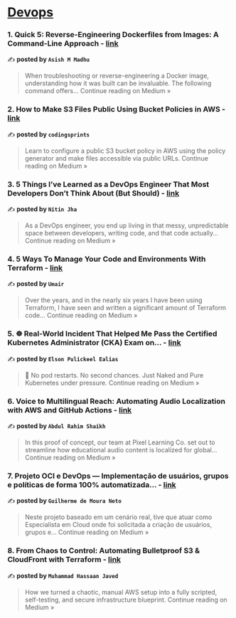 
<h1><a href=https://medium.com/tag/devops/recommended target="_blank" rel="noopener noreferrer">Devops</a></h1>
<h3>1. Quick 5: Reverse-Engineering Dockerfiles from Images: A Command-Line Approach - <a href="https://asishmm.medium.com/quick-5-reverse-engineering-dockerfiles-from-images-a-command-line-approach-d6e9acb899c7?source=rss------devops-5" target="_blank" rel="noopener noreferrer">link</a></h3>

✍️ **posted by `Asish M Madhu`**

<blockquote>When troubleshooting or reverse-engineering a Docker image, understanding how it was built can be invaluable. The following command offers…
Continue reading on Medium »</blockquote>

<h3>2. How to Make S3 Files Public Using Bucket Policies in AWS - <a href="https://medium.com/@codingsprints/how-to-make-s3-files-public-using-bucket-policies-in-aws-698c5ce2e1f2?source=rss------devops-5" target="_blank" rel="noopener noreferrer">link</a></h3>

✍️ **posted by `codingsprints`**

<blockquote>Learn to configure a public S3 bucket policy in AWS using the policy generator and make files accessible via public URLs.
Continue reading on Medium »</blockquote>

<h3>3. 5 Things I’ve Learned as a DevOps Engineer That Most Developers Don’t Think About (But Should) - <a href="https://medium.com/@nitinjhaofficial/5-things-ive-learned-as-a-devops-engineer-that-most-developers-don-t-think-about-but-should-d5aeb67c25ab?source=rss------devops-5" target="_blank" rel="noopener noreferrer">link</a></h3>

✍️ **posted by `Nitin Jha`**

<blockquote>As a DevOps engineer, you end up living in that messy, unpredictable space between developers, writing code, and that code actually…
Continue reading on Medium »</blockquote>

<h3>4. 5 Ways To Manage Your Code and Environments With Terraform - <a href="https://medium.com/@u.mair/5-ways-to-manage-your-code-and-environments-with-terraform-6307a64fd14c?source=rss------devops-5" target="_blank" rel="noopener noreferrer">link</a></h3>

✍️ **posted by `Umair`**

<blockquote>Over the years, and in the nearly six years I have been using Terraform, I have seen and written a significant amount of Terraform code…
Continue reading on Medium »</blockquote>

<h3>5.  ☸ Real-World Incident That Helped Me Pass the Certified Kubernetes Administrator (CKA) Exam on… - <a href="https://medium.com/@elsonpulikkan/real-world-incident-that-helped-me-pass-the-certified-kubernetes-administrator-cka-exam-on-7e09f6e633d7?source=rss------devops-5" target="_blank" rel="noopener noreferrer">link</a></h3>

✍️ **posted by `Elson Pulickeel Ealias`**

<blockquote>🚨 No pod restarts. No second chances. Just Naked and Pure Kubernetes under pressure.
Continue reading on Medium »</blockquote>

<h3>6. Voice to Multilingual Reach: Automating Audio Localization with AWS and GitHub Actions - <a href="https://medium.com/@abdulshaikhr99/voice-to-multilingual-reach-automating-audio-localization-with-aws-and-github-actions-4b283e0a52c5?source=rss------devops-5" target="_blank" rel="noopener noreferrer">link</a></h3>

✍️ **posted by `Abdul Rahim Shaikh`**

<blockquote>In this proof of concept, our team at Pixel Learning Co. set out to streamline how educational audio content is localized for global…
Continue reading on Medium »</blockquote>

<h3>7. Projeto OCI e DevOps — Implementação de usuários, grupos e políticas de forma 100% automatizada… - <a href="https://medium.com/@guilheeeerme/implementa%C3%A7%C3%A3o-de-usu%C3%A1rios-grupos-e-pol%C3%ADticas-de-forma-100-automatizada-utilizando-o-ansible-e-419859fcbbcf?source=rss------devops-5" target="_blank" rel="noopener noreferrer">link</a></h3>

✍️ **posted by `Guilherme de Moura Neto`**

<blockquote>Neste projeto baseado em um cenário real, tive que atuar como Especialista em Cloud onde foi solicitada a criação de usuários, grupos e…
Continue reading on Medium »</blockquote>

<h3>8. From Chaos to Control: Automating Bulletproof S3 & CloudFront with Terraform - <a href="https://medium.com/@itxcrusher/from-chaos-to-control-automating-bulletproof-s3-cloudfront-with-terraform-dcd89008d912?source=rss------devops-5" target="_blank" rel="noopener noreferrer">link</a></h3>

✍️ **posted by `Muhammad Hassaan Javed`**

<blockquote>How we turned a chaotic, manual AWS setup into a fully scripted, self-testing, and secure infrastructure blueprint.
Continue reading on Medium »</blockquote>

